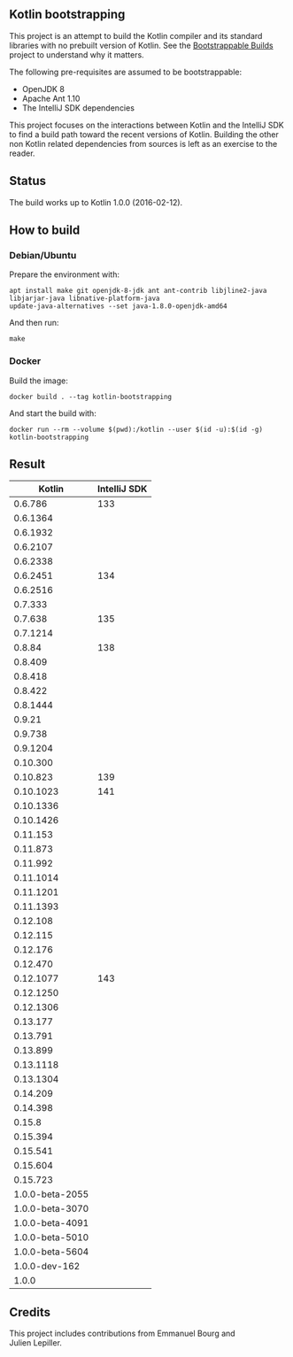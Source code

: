 Kotlin bootstrapping
--------------------

This project is an attempt to build the Kotlin compiler and its standard
libraries with no prebuilt version of Kotlin. See the
[Bootstrappable Builds](https://bootstrappable.org) project to understand
why it matters.

The following pre-requisites are assumed to be bootstrappable:
* OpenJDK 8
* Apache Ant 1.10
* The IntelliJ SDK dependencies

This project focuses on the interactions between Kotlin and the IntelliJ SDK
to find a build path toward the recent versions of Kotlin. Building the other
non Kotlin related dependencies from sources is left as an exercise to the
reader.


## Status

The build works up to Kotlin 1.0.0 (2016-02-12).


## How to build

### Debian/Ubuntu

Prepare the environment with:

    apt install make git openjdk-8-jdk ant ant-contrib libjline2-java libjarjar-java libnative-platform-java
    update-java-alternatives --set java-1.8.0-openjdk-amd64

And then run:

    make

### Docker

Build the image:

    docker build . --tag kotlin-bootstrapping

And start the build with:

    docker run --rm --volume $(pwd):/kotlin --user $(id -u):$(id -g) kotlin-bootstrapping


## Result

| Kotlin          | IntelliJ SDK |
|-----------------|--------------|
| 0.6.786         | 133          |
| 0.6.1364        |              |
| 0.6.1932        |              |
| 0.6.2107        |              |
| 0.6.2338        |              |
| 0.6.2451        | 134          |
| 0.6.2516        |              |
| 0.7.333         |              |
| 0.7.638         | 135          |
| 0.7.1214        |              |
| 0.8.84          | 138          |
| 0.8.409         |              |
| 0.8.418         |              |
| 0.8.422         |              |
| 0.8.1444        |              |
| 0.9.21          |              |
| 0.9.738         |              |
| 0.9.1204        |              |
| 0.10.300        |              |
| 0.10.823        | 139          |
| 0.10.1023       | 141          |
| 0.10.1336       |              |
| 0.10.1426       |              |
| 0.11.153        |              |
| 0.11.873        |              |
| 0.11.992        |              |
| 0.11.1014       |              |
| 0.11.1201       |              |
| 0.11.1393       |              |
| 0.12.108        |              |
| 0.12.115        |              |
| 0.12.176        |              |
| 0.12.470        |              |
| 0.12.1077       | 143          |
| 0.12.1250       |              |
| 0.12.1306       |              |
| 0.13.177        |              |
| 0.13.791        |              |
| 0.13.899        |              |
| 0.13.1118       |              |
| 0.13.1304       |              |
| 0.14.209        |              |
| 0.14.398        |              |
| 0.15.8          |              |
| 0.15.394        |              |
| 0.15.541        |              |
| 0.15.604        |              |
| 0.15.723        |              |
| 1.0.0-beta-2055 |              |
| 1.0.0-beta-3070 |              |
| 1.0.0-beta-4091 |              |
| 1.0.0-beta-5010 |              |
| 1.0.0-beta-5604 |              |
| 1.0.0-dev-162   |              |
| 1.0.0           |              |


## Credits

This project includes contributions from Emmanuel Bourg and Julien Lepiller.
